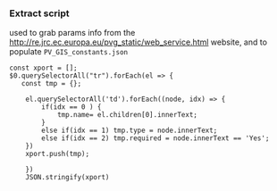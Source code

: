 ### Extract script
used to grab params info from the http://re.jrc.ec.europa.eu/pvg_static/web_service.html website, and to populate `PV_GIS_constants.json`

```
const xport = [];
$0.querySelectorAll("tr").forEach(el => {
   const tmp = {};

    el.querySelectorAll('td').forEach((node, idx) => {
        if(idx == 0 ) {
            tmp.name= el.children[0].innerText;
        }
        else if(idx == 1) tmp.type = node.innerText;
        else if(idx == 2) tmp.required = node.innerText == 'Yes';
    })
    xport.push(tmp);
    
    })
    JSON.stringify(xport)
```